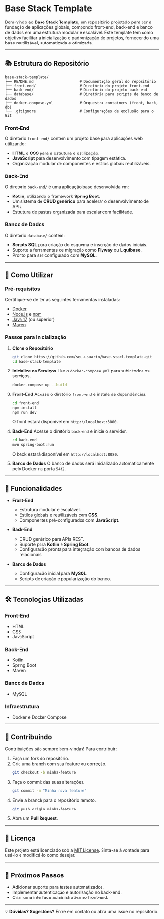 # Base Stack Template

Bem-vindo ao **Base Stack Template**, um repositório projetado para ser a fundação de aplicações globais, compondo front-end, back-end e banco de dados em uma estrutura modular e escalável. Este template tem como objetivo facilitar a inicialização e padronização de projetos, fornecendo uma base reutilizável, automatizada e otimizada.

---

## 📚 Estrutura do Repositório

```plaintext
base-stack-template/
├── README.md                     # Documentação geral do repositório
├── front-end/                    # Diretório do projeto front-end
├── back-end/                     # Diretório do projeto back-end
├── database/                     # Diretório para scripts de banco de dados
├── docker-compose.yml            # Orquestra containers (front, back, db)
└── .gitignore                    # Configurações de exclusão para o Git
```

### **Front-End**
O diretório `front-end/` contém um projeto base para aplicações web, utilizando:
- **HTML** e **CSS** para a estrutura e estilização.
- **JavaScript** para desenvolvimento com tipagem estática.
- Organização modular de componentes e estilos globais reutilizáveis.

### **Back-End**
O diretório `back-end/` é uma aplicação base desenvolvida em:
- **Kotlin**, utilizando o framework **Spring Boot**.
- Um sistema de **CRUD genérico** para acelerar o desenvolvimento de APIs.
- Estrutura de pastas organizada para escalar com facilidade.

### **Banco de Dados**
O diretório `database/` contém:
- **Scripts SQL** para criação do esquema e inserção de dados iniciais.
- Suporte a ferramentas de migração como **Flyway** ou **Liquibase**.
- Pronto para ser configurado com **MySQL**.

---

## 🚀 Como Utilizar

### Pré-requisitos
Certifique-se de ter as seguintes ferramentas instaladas:
- [Docker](https://www.docker.com/)
- [Node.js](https://nodejs.org/) e [npm](https://www.npmjs.com/)
- [Java 17](https://www.oracle.com/java/technologies/javase/jdk17-archive-downloads.html) (ou superior)
- [Maven](https://maven.apache.org/)

### Passos para Inicialização
1. **Clone o Repositório**
   ```bash
   git clone https://github.com/seu-usuario/base-stack-template.git
   cd base-stack-template
   ```

2. **Inicialize os Serviços**
   Use o `docker-compose.yml` para subir todos os serviços.
   ```bash
   docker-compose up --build
   ```

3. **Front-End**
   Acesse o diretório `front-end` e instale as dependências.
   ```bash
   cd front-end
   npm install
   npm run dev
   ```
   O front estará disponível em `http://localhost:3000`.

4. **Back-End**
   Acesse o diretório `back-end` e inicie o servidor.
   ```bash
   cd back-end
   mvn spring-boot:run
   ```
   O back estará disponível em `http://localhost:8080`.

5. **Banco de Dados**
   O banco de dados será inicializado automaticamente pelo Docker na porta `5432`.

---

## 🌟 Funcionalidades

- **Front-End**
  - Estrutura modular e escalável.
  - Estilos globais e reutilizáveis com **CSS**.
  - Componentes pré-configurados com **JavaScript**.

- **Back-End**
  - CRUD genérico para APIs REST.
  - Suporte para **Kotlin** e **Spring Boot**.
  - Configuração pronta para integração com bancos de dados relacionais.

- **Banco de Dados**
  - Configuração inicial para **MySQL**.
  - Scripts de criação e popularização do banco.

---

## 🛠️ Tecnologias Utilizadas

### **Front-End**
- HTML
- CSS
- JavaScript

### **Back-End**
- Kotlin
- Spring Boot
- Maven

### **Banco de Dados**
- MySQL

### **Infraestrutura**
- Docker e Docker Compose

---

## 🤝 Contribuindo

Contribuições são sempre bem-vindas! Para contribuir:
1. Faça um fork do repositório.
2. Crie uma branch com sua feature ou correção.
   ```bash
   git checkout -b minha-feature
   ```
3. Faça o commit das suas alterações.
   ```bash
   git commit -m "Minha nova feature"
   ```
4. Envie a branch para o repositório remoto.
   ```bash
   git push origin minha-feature
   ```
5. Abra um **Pull Request**.

---

## 📄 Licença

Este projeto está licenciado sob a [MIT License](LICENSE). Sinta-se à vontade para usá-lo e modificá-lo como desejar.

---

## 🧩 Próximos Passos
- Adicionar suporte para testes automatizados.
- Implementar autenticação e autorização no back-end.
- Criar uma interface administrativa no front-end.

---

💡 **Dúvidas? Sugestões?** Entre em contato ou abra uma issue no repositório.
